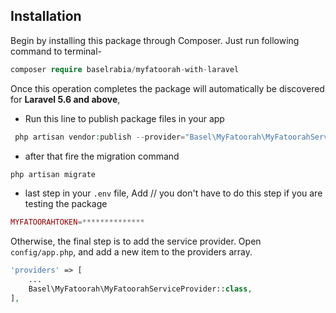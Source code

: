  
 ## Installation
Begin by installing this package through Composer. Just run following command to terminal-

```php
composer require baselrabia/myfatoorah-with-laravel
```

Once this operation completes the package will automatically be discovered for **Laravel 5.6 and above**,

- Run this line to publish package files in your app

```php
 php artisan vendor:publish --provider="Basel\MyFatoorah\MyFatoorahServiceProvider"
```
- after that fire the migration command

```php
php artisan migrate
```
 - last step  in your `.env` file, Add   // you don't have to do this step if you are testing the package

```php
MYFATOORAHTOKEN=************** 
```
 
Otherwise, the final step is to add the service provider. Open `config/app.php`, and add a new item to the providers array.
```php
'providers' => [
	...
	Basel\MyFatoorah\MyFatoorahServiceProvider::class,
],
```
 
